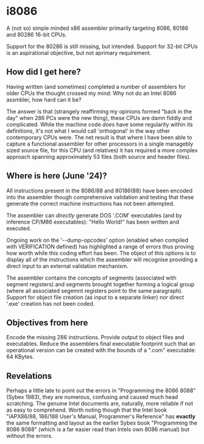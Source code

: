 # i8086
A (not so) simple minded x86 assembler primarily targeting 8086, 80186 and 80286 16-bit CPUs.

Support for the 80286 is still missing, but intended.  Support for 32-bit CPUs is an aspirational objective, but not aprimary requirement.

## How did I get here?
Having written (and sometimes) completed a number of assemblers for older CPUs the thought crossed my mind: Why not do an Intel 8086 assmbler, how hard can it be?

The answer is that (strangely reaffirming my opinions formed "back in the day" when 286 PCs were the new thing), these CPUs are damn fiddly and complicated.  While the machine code *does* have some regularity within its definitions, it's not what I would call 'orthogonal' in the way other contemporary CPUs were.  The net result is that where I have been able to capture a functional assembler for other processors in a single managebly sized source file, for this CPU (and relatives) it has required a more complex approach spanning approximately 53 files (both source and header files).

## Where is here (June '24)?

All instructions present in the 8086/88 and 80186(88) have been encoded into the assembler though comprehensive validation and testing that these generate the correct machine instructions has not been attempted.

The assembler can *directly* generate DOS '.COM' executables (and by inference CP/M86 executables):  "Hello World!" has been written and executed.

Ongoing work on the '--dump-opcodes' option (enabled when compiled with VERIFICATION defined) has highlighted a range of errors thus proving how worth while this coding effort has been.  The object of this options is to display all of the instructions which the assembler will recognise providing a direct input to an external validation mechanism.

The assembler contains the concepts of segments (associated with segment registers) and segments brought together forming a logical group (where all associated segemnt registers point to the same paragraph).  Support for object file creation (as input to a separate linker) nor direct '.exe' creation has not been coded.

## Objectives from here

Encode the missing 286 instructions.
Provide output to object files and executables.
Reduce the assemblers final executable footprint such that an operational version can be created with the bounds of a ".com" executable: 64 KBytes.

## Revelations

Perhaps a little late to point out the errors in "Programming the 8086 8088" (Sybex 1983), they are numerous, confusing and caused much head scratching.  The genuine Intel documents are, naturally, more reliable if not as easy to comprehend.  Worth noting though that the Intel book "iAPX86/88, 186/188 User's Manual, Programmer's Reference" has **evactly** the same formatting and layout as the earlier Sybex book "Programming the 8086 8088" (which is a far easier read than Intels own 8086 manual) but without the errors.
